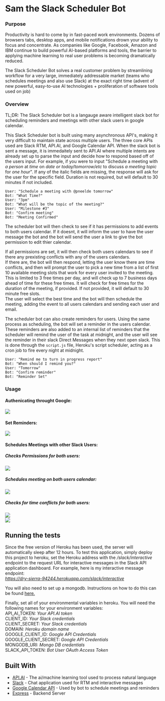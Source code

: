 # Sam the Slack Scheduler Bot

### Purpose

Productivity is hard to come by in fast-paced work environments. Dozens of browsers tabs, desktop apps, and mobile notifications drown your ability to focus and concentrate. As companies like Google, Facebook, Amazon and IBM continue to build powerful AI-based platforms and tools, the barrier to applying machine learning to real user problems is becoming dramatically reduced. 

The Slack Scheduler Bot solves a real customer problem by streamlining workflow for a very large, immediately addressable market (teams who schedules meetings and also use Slack) at the exact right time (advent of new powerful, easy-to-use AI technologies + proliferation of software tools used on job)


### Overview

TL;DR: The Slack Scheduler bot is a langauge aware intelligent slack bot for scheduling reminders and meetings with other slack users in google calendar. 

This Slack Scheduler bot is built using many asynchronous API's, making it very difficult to maintain state across multiple users. The three core APIs used are Slack RTM, API.AI, and Google Calendar API. When the slack bot is sent a message, it is immedaitely sent to API.AI where multiple intents are already set up to parse the input and decide how to respond based off of the users input. For example, if you were to input "Schedule a meeting with *a person* at *time* on *date or today/tomorrow/etc* to discuss *a meeting topic* for *one hour*". If any of the italic fields are missing, the response will ask for the user for the specific field. Duration is not required, but will default to 30 minutes if not included.
  
```Example:  
User: "Schedule a meeting with @pneelde tomorrow"  
Bot: "What Time?"  
User: "3pm"  
Bot: "What will be the topic of the meeting?"  
User: "Milestone #3"  
Bot: "Confirm meeting"  
Bot: "Meeting Confirmed"  
```
  
  
The scheduler bot will then check to see if it has permissions to add events to both users calendar. If it doesnt, it will inform the user to have the user message the bot and the bot will send the user a link to give the bot permission to edit thier calendar.  
  
If all permissions are set, it will then check both users calendars to see if there any prexisting conflicts with any of the users calendars.  
If there are, the bot will then respond, letting the user know there are time conflicts, and then will prompt the user to pick a new time from a list of first 10 available meeting slots that work for every user invited to the meeting. This is limited to 3 free times per day, and will check up to 7 business days ahead of time for these free times. It will check for free times for the duration of the meeting, if provided. If not provided, it will default to 30 minute free slots.  
The user will select the best time and the bot will then schedule the meeting, adding the event to all users calendars and sending each user and email. 
  
The scheduler bot can also create reminders for users. Using the same process as scheduling, the bot will set a reminder in the users calendar. These reminders are also added to an internal list of reminders that the scheduler will remind  the user of the task at midnight, and the user will see the reminder in their slack Direct Messages when they next open slack. This is done through the `script.js` file, Heroku's script scheduler, acting as a cron job to fire every night at midnight.  
  
```Example:  
User: "Remind me to turn in progress report"  
Bot: "When should I remind you?"  
User: "Tomorrow"  
Bot: "Confirm reminder"  
Bot: "Reminder Set"  
```

### Usage

#### Authenicating throught Google:  
![](https://cl.ly/1u3x1y2Y1W1u/Screen%20Recording%202017-08-01%20at%2008.12%20PM.gif)

#### Set Reminders:  
![](https://cl.ly/0T3Z3c0m2n2k/Screen%20Recording%202017-08-01%20at%2008.22%20PM.gif)

#### Schedules Meetings with other Slack Users:

##### Checks Permissions for both users:  
![](https://cl.ly/1p39180G0a0O/Screen%20Recording%202017-08-01%20at%2008.25%20PM.gif)

##### Schedules meeting on both users calendar:  
![](https://cl.ly/0g200n0I2w1M/Screen%20Recording%202017-08-01%20at%2008.32%20PM.gif)

##### Checks for time conflicts for both users:  
![](https://cl.ly/3S1N0q2a1W0b/Screen%20Recording%202017-08-01%20at%2008.40%20PM.gif)  
![](https://cl.ly/0o401z1J2k2k/Screen%20Recording%202017-08-01%20at%2008.48%20PM.gif)


## Running the tests

Since the free version of Heroku has been used, the server will automatically sleep after 12 hours. To test this application, simply deploy this project to heroku, set the Heroku address with the */slack/interactive* endpoint to the request URL for interactive messages in the Slack API application dashboard. For example, here is my interactive message endpoint:  
*https://dry-sierra-94244.herokuapp.com/slack/interactive*  
  
You will also need to set up a mongodb. Instructions on how to do this can be found [here.](http://fredrik.anderzon.se/2017/01/17/setting-up-a-free-mongodb-database-on-mlab-and-connecting-to-it-with-node-js/)  

Finally, set all of your environmental variables in heroku. You will need the following names for your environment variables:  
API_AI_TOKEN: *Your API.AI token*  
CLIENT_ID: *Your Slack credentials*  
CLIENT_SECRET: *Your Slack credentials*  
DOMAIN: *Heroku domain name*  
GOOGLE_CLIENT_ID: *Google API Credentials*  
GOOGLE_CLIENT_SECRET: *Google API Credentials*  
MONGODB_URI: *Mongo DB credentials*  
SLACK_API_TOKEN: *Bot User OAuth Access Token*  


## Built With

* [API.AI](https://api.ai/) - The ai/machine learning tool used to process natural language  
* [Slack](https://api.slack.com/) - Chat application used for RTM and interactive messages
* [Google Calendar API](https://developers.google.com/google-apps/calendar/) - Used by bot to schedule meetings and reminders  
* [Express](https://expressjs.com/) - Backend Server  

